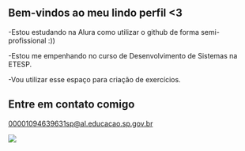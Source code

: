 ## Bem-vindos ao meu lindo perfil <3

-Estou estudando na Alura como utilizar o github de forma semi-profissional :))

-Estou me empenhando no curso de Desenvolvimento de Sistemas na ETESP.

-Vou utilizar esse espaço para criação de exercícios.

## Entre em contato comigo

00001094639631sp@al.educacao.sp.gov.br

![](https://media.giphy.com/media/5UqWIbfRyfTjaRulMO/giphy.gif)
<!--
**HugoPena33/HugoPena33** is a ✨ _special_ ✨ repository because its `README.md` (this file) appears on your GitHub profile.

Here are some ideas to get you started:

- 🔭 I’m currently working on ...
- 🌱 I’m currently learning ...
- 👯 I’m looking to collaborate on ...
- 🤔 I’m looking for help with ...
- 💬 Ask me about ...
- 📫 How to reach me: ...
- 😄 Pronouns: ...
- ⚡ Fun fact: ...
-->
